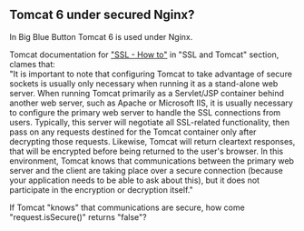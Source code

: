 ## Tomcat 6 under secured Nginx?

In Big Blue Button Tomcat 6 is used under Nginx.

Tomcat documentation for ["SSL - How to"](http://tomcat.apache.org/tomcat-6.0-doc/ssl-howto.html) 
in "SSL and Tomcat" section, clames that:    
"It is important to note that configuring Tomcat to take advantage of secure sockets is usually only necessary when running it as a stand-alone web server. When running Tomcat primarily as a Servlet/JSP container behind another web server, such as Apache or Microsoft IIS, it is usually necessary to configure the primary web server to handle the SSL connections from users. Typically, this server will negotiate all SSL-related functionality, then pass on any requests destined for the Tomcat container only after decrypting those requests. Likewise, Tomcat will return cleartext responses, that will be encrypted before being returned to the user's browser. In this environment, Tomcat knows that communications between the primary web server and the client are taking place over a secure connection (because your application needs to be able to ask about this), but it does not participate in the encryption or decryption itself."

If Tomcat "knows" that communications are secure, how come "request.isSecure()" returns "false"?